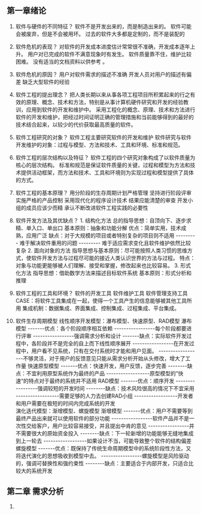 ﻿## 第一章绪论

 1. 软件与硬件的不同特征？
		软件不是开发出来的，而是制造出来的。
		软件可能会被废弃，但是不会被用坏。
		过去的软件大多都是定制的，而不是装配的	
	
 2. 软件危机的表现？
     	对软件的开发成本进度估计常常很不准确，开发成本逐年上升。
     	用户对已完成的软件不满意现象时有发生。
     	软件质量靠不住，维护比较困难。
     	没有适当的文档资料以供参考  。
     	
 3. 软件危机的原因？
 		用户对软件需求的描述不准确
 		开发人员对用户的描述有偏差
 		缺乏大型软件的经验
 		
 4. 软件工程的提出理念？
 		把人类长期以来从事各项工程项目所积累起来的行之有效的原理、概念、技术和方法，特别是从事计算机硬件研究和开发的经验教训，应用到软件的开发和维护中。
 		采用工程化的概念、原理、技术和方法进行软件的开发和维护，把经过时间证明正确的管理措施和当前能够得到的最好的技术结合起来，以较少的代价获取最高质量的软件。
 		
 5. 软件工程研究的对象？
		软件工程主要研究软件的开发和维护
		软件研究与软件开发维护的对象：过程与模型、方法和技术、工具和环境、标准和规范。
		 
6. 软件工程的层次结构以及特征？
 		软件工程的四个研究对象构成了以软件质量为核心的层次结构。
 		标准和规范是保证软件质量的关键，过程和模型为方法和技术提供活动框架，而方法和技术、工具和环境则为实现过程和模型提供了具体的方式。
 		
 7. 软件工程的基本原理？
 		用分阶段的生存周期计划严格管理
 		坚持进行阶段评审
 		实施严格的产品控制
 		采用现代化的程序设计技术
 		结果应能清楚的审查
 		开发小组的成员应该少而精
 		承认不断改进软件工程实践的必要性
 		
 8. 软件开发方法及其优缺点？
         1.  结构化方法
     	 总的指导思想：自顶向下、逐步求精、单入口、单出口
     	 基本原则：抽象和功能分解
     	 优点：简单实用，技术成熟，应用广泛
     	 缺点：对于大规模的项目或者特别复杂的项目则不适用
         --------- 难于解决软件重用的问题
         --------- 难于适应需求变化且软件维护依然比较复杂
     2. 面向对象的方法
        指导思想与基本原则：尽可能按照人类习惯的思维方式，使软件开发方法与过程尽可能的接近人类认识世界的方法与过程。
        特点：对象与功能更能够被人们理解、接受和掌握，修改起来也比较容易。
     3. 形式化方法
     	指导思想：借助数学方法来描述目标软件系统
     基本原则：形式分析和推理
        
     	   	     
9. 软件工程的工具和环境？
		软件的开发工具
		软件维护工具
		软件管理支持工具
    	CASE：将软件工具集成在一起，使得一个工具产生的信息能够被其他工具所用
    	集成机制：数据集成、界面集成、控制集成、过程集成、平台集成。

		
 10.  软件生存周期模型
	线性顺序开发模型：瀑布模型、快速原型、RAD模型
	瀑布模型
	-------优点：各个阶段顺序相互依赖
	-----------------每个阶段都要进行评审
	-----------------强调需求分析和设计
	-------缺点：实际软件开发过程中，各阶段并不是完全的自上而下线性顺序展开
	-----------------在开发过程中，用户看不见系统，只有在交付系统时才能和用户见面。
	------------------不够灵活，对于用户的反馈意见只能从需求分析开始从头修改，增大了工作量
	快速原型模型
	-------优点：快速开发，用户反馈，逐步完善
	--------缺点：不宜利用原型系统作为最终的产品
	------------------原型模型的”快速“的特点对于最终的系统并不适用
	RAD模型
	-------优点：顺序开发
	-----------------强调较短的开发时间
	--------缺点：技术风险很高的情况下不宜采用
	------------------需要足够的人力去创建RAD小组
	------------------开发者和用户需要在极短的时间内完成系统的开发	
	演化迭代模型：渐增模型、螺旋模型 
	渐增模型
	-------优点：用户不需要等到最终产品出来就可以使用软件的部分功能
	-----------------软件产品并不是一次性交给客户，用户比较容易接受，并且提出中肯的意见
	-----------------并不需要很大的原始资金投入
	--------缺点：下一轮新增的功能能够无缝地集成到上一轮去
	------------------如果设计不当，可能导致整个软件的结构偏差
	螺旋模型
	-------优点：既保持了传统生命周期模型中的系统阶段性方法，又将迭代演化的思想吸收到模型中去。
	-----------------螺旋模型是风险驱动的，强调可替换性和强约束性
	--------缺点：主要适合于内部开发，只适合比较大的系统开发

## 第二章  需求分析
1. 

